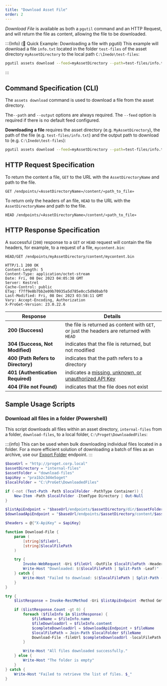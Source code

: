 ```yaml
---
title: "Download Asset File"
order: 2
---
```


*Download File* is available as both a `pgutil` command and an HTTP Request, and will return the file as content, allowing the file to be downloaded. 

:::(Info) (🚀 Quick Example: Downloading a file with pgutil)
This example will download a file `info.txt` located in the folder `test-files` of the asset directory `myAssetDirectory` to the local path `C:\Inedo\test-files`:

```bash
pgutil assets download --feed=myAssetDirectory --path=test-files/info.txt --output=C:\Inedo\test-files
```
:::

## Command Specification (CLI)
The `assets download` command is used to download a file from the asset directory.

The`--path` and `--output` options are always required. The `--feed` option is required if there is no default feed configured.

**Downloading a file** requires the asset directory (e.g. `MyAssetDirectory`), the path of the file (e.g. `test-files/info.txt`) and the output path to download to (e.g. `C:\Inedo\test-files`):

```bash
pgutil assets download --feed=myAssetDirectory --path=test-files/info.txt --output=C:\Inedo\test-files
```

## HTTP Request Specification
To return the content a file, `GET` to the URL with the `AssetDirectoryName` and path to the file.

```plaintext
GET /endpoints/«AssetDirectoryName»/content/«path_to_file»
```

To return only the headers of an file, `HEAD` to the URL with the `AssetDirectoryName` and path to the file.

```plaintext
HEAD /endpoints/«AssetDirectoryName»/content/«path_to_file»
```

## HTTP Response Specification
A successful (`200`) response to a `GET` or `HEAD` request will contain the file headers, for example, to a request of a file, `mycontent.bin`:

```plaintext
HEAD/GET /endpoints/myAssetDirectory/content/mycontent.bin

HTTP/1.1 200 OK
Content-Length: 5
Content-Type: application/octet-stream
Date: Fri, 08 Dec 2023 04:05:38 GMT
Server: Kestrel
Cache-Control: public
ETag: f7ff9e8b7bb2e09b70935a5d785e0cc5d9d0abf0
Last-Modified: Fri, 08 Dec 2023 03:58:11 GMT
Vary: Accept-Encoding, Authorization
X-ProGet-Version: 23.0.22.6
```

| Response | Details |
| --- | --- |
| **200 (Success)** | the file is returned as content with `GET`, or just the headers are returned with `HEAD` |
| **304 (Success, Not Modified)** | indicates that the file is returned, but not modified |
| **400 (Path Refers to Directory)** | indicates that the path refers to a directory |
| **401 (Authentication Required)** | indicates a [missing, unknown, or unauthorized API Key](/docs/proget/reference-api/proget-api-assets#authentication) |
| **404 (File not Found)** | indicates that the file does not exist |

## Sample Usage Scripts

### Download all files in a folder (Powershell)
This script downloads all files within an asset directory, `internal-files` from a folder, `download-files`, to a local folder, `C:\Proget\DownloadedFiles`:

:::(info)
This can be used when bulk downloading individual files located in a folder. For a more efficient solution of downloading a batch of files as an archive, use our [Export Folder](/docs/proget/reference-api/proget-api-assets/folder-endpoints/proget-api-assets-folders-export) endpoint.
:::

```powershell
$baseUrl = "http://proget.corp.local"
$assetDirectory = "internal-files"
$assetFolder = "download-files"
$apiKey = "pra1b2c3d4e5oget"
$localFolder = "C:\ProGet\DownloadedFiles"

if (-not (Test-Path -Path $localFolder -PathType Container)) {
    New-Item -Path $localFolder -ItemType Directory | Out-Null
}

$listApiEndpoint = "$baseUrl/endpoints/$assetDirectory/dir/$assetFolder" + "?recursive=false"
$downloadApiEndpoint = "$baseUrl/endpoints/$assetDirectory/content/$assetFolder/"

$headers = @{"X-ApiKey" = $apiKey}

function Download-File {
    param (
        [string]$fileUrl,
        [string]$localFilePath
    )

    try {
        Invoke-WebRequest -Uri $fileUrl -OutFile $localFilePath -Headers $headers -ErrorAction Stop
        Write-Host "Downloaded: $($localFilePath | Split-Path -Leaf)"
    } catch {
        Write-Host "Failed to download: $($localFilePath | Split-Path -Leaf). $_"
    }
}

try {
    $listResponse = Invoke-RestMethod -Uri $listApiEndpoint -Method Get -Headers $headers

    if ($listResponse.Count -gt 0) {
        foreach ($fileInfo in $listResponse) {
            $fileName = $fileInfo.name
            $fileDownloadUrl = $fileInfo.content
            $completeDownloadUrl = $downloadApiEndpoint + $fileName
            $localFilePath = Join-Path $localFolder $fileName
            Download-File -fileUrl $completeDownloadUrl -localFilePath $localFilePath
        }

        Write-Host "All files downloaded successfully."
    } else {
        Write-Host "The folder is empty"
    }
} catch {
    Write-Host "Failed to retrieve the list of files. $_"
}
```